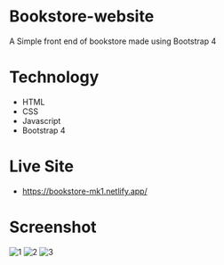 # Bookstore-website
A Simple front end of bookstore made using Bootstrap 4

# Technology
- HTML
- CSS
- Javascript
- Bootstrap 4

# Live Site
- https://bookstore-mk1.netlify.app/

# Screenshot
![1](https://github.com/Evilking009/Bookstore-website/assets/4027728/efb3db86-fb35-4f19-ba3f-39df3dab7185)
![2](https://github.com/Evilking009/Bookstore-website/assets/4027728/56a4c70c-bc7a-443b-bbad-338694828a19)
![3](https://github.com/Evilking009/Bookstore-website/assets/4027728/074a3ebe-9c77-48c5-b25f-cbdc269459ab)


